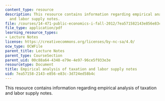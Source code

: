 ```yaml
---
content_type: resource
description: This resource contains information regarding empirical analysis of taxation
  and labor supply notes.
file: /courses/14-471-public-economics-i-fall-2012/7ea571582143e856e83c3d724ed58b4c_MIT14_471F12_labor_supply.pdf
file_type: application/pdf
learning_resource_types:
- Lecture Notes
license: https://creativecommons.org/licenses/by-nc-sa/4.0/
ocw_type: OCWFile
parent_title: Lecture Notes
parent_type: CourseSection
parent_uid: 00c88a64-4348-e79e-4e97-96ce5f933e3e
resourcetype: Document
title: Empirical analysis of taxation and labor supply notes
uid: 7ea57158-2143-e856-e83c-3d724ed58b4c
---
```

This resource contains information regarding empirical analysis of taxation and labor supply notes.